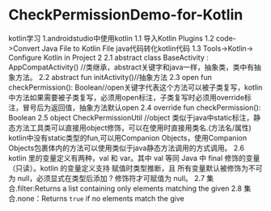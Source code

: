 # CheckPermissionDemo-for-Kotlin
kotlin学习
1.androidstudio中使用kotlin
1.1 导入Kotlin Plugins
1.2 code->Convert Java File to Kotlin File java代码转化kotlin代码
1.3 Tools->Kotlin-> Configure Kotlin in Project
2
2.1     abstract  class BaseActivity : AppCompatActivity()  //类继承，abstract关键字和java一样，抽象类，类中有抽象方法。
2.2   abstract fun initActivity()//抽象方法
2.3     open fun checkPermission(): Boolean//open关键字代表这个方法可以被子类复写，kotlin中方法如果需要被子类复写，必须用open标注，子类复写时必须用override标注，冒号后为返回值，抽象方法默认open
2.4    override fun checkPermission(): Boolean
2.5   object CheckPermissionUtil  //object 类似于java中static标注，静态方法工具类可以直接用object修饰，可以在使用时直接用类名.(方法名/属性) 
kotlin中没有static类型的fun,可以用Companion Objects，使用Companion Objects包裹体内的方法可以使用类似于java静态方法调用的方式调用。
2.6   kotlin 里的变量定义有两种，val 和 var。其中 val 等同 Java 中 final 修饰的变量（只读）。kotlin 的变量定义支持 赋值时类型推断，且 所有变量默认被修饰为不可为 null，必须显式在类型后添加 ? 修饰符才可赋值为 null。
2.7 集合.filter:Returns a list containing only elements matching the given 
2.8 集合.none：Returns `true` if no elements match the give
